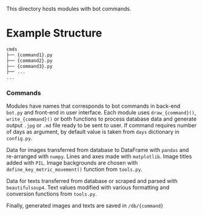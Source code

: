 This directory hosts modules with bot commands.

# Example Structure
```sh
cmds
├── {command1}.py
├── {command2}.py
├── {command3}.py
├── ...
...
```

### Commands

Modules have names that corresponds to bot commands in back-end `bot.py` and front-end in user interface. Each module uses `draw_{command}()`, `write_{command}()` or both functions to process database data and generate output `.jpg` or `.md` file ready to be sent to user. If command requires number of days as argument, by default value is taken from `days` dictionary in `config.py`.

Data for images transferred from database to DataFrame with `pandas` and re-arranged with `numpy`. Lines and axes made with `matplotlib`. Image titles added with `PIL`. Image backgrounds are chosen with `define_key_metric_movement()` function from `tools.py`.

Data for texts transferred from database or scraped and parsed with `beautifulsoup4`. Text values modified with various formatting and conversion functions from `tools.py`.

Finally, generated images and texts are saved in `/db/{command}`